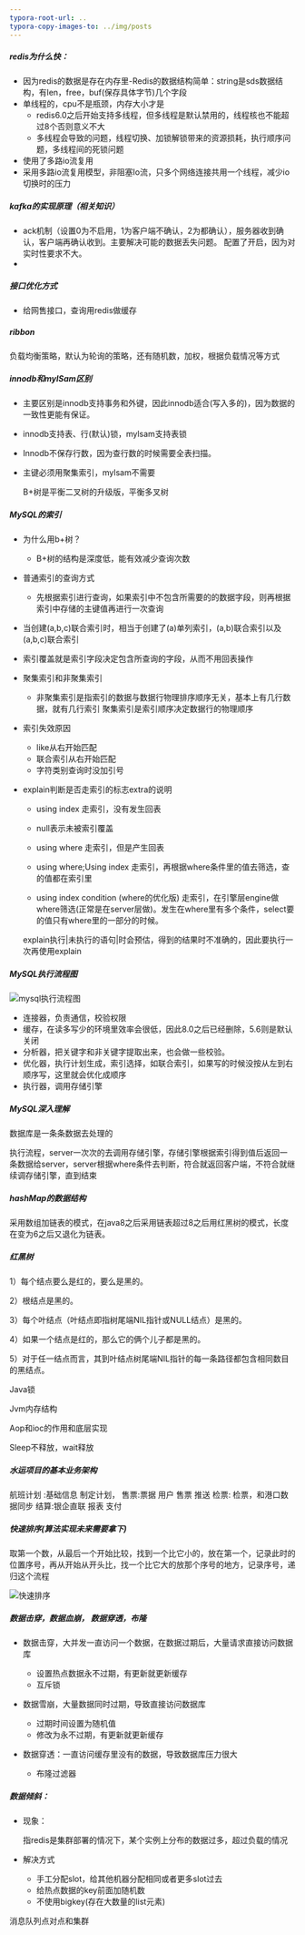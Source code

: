 ```yaml
---
typora-root-url: ..
typora-copy-images-to: ../img/posts
---
```


##### redis为什么快：

- 因为redis的数据是存在内存里-Redis的数据结构简单：string是sds数据结构，有len，free，buf(保存具体字节)几个字段
- 单线程的，cpu不是瓶颈，内存大小才是
  - redis6.0之后开始支持多线程，但多线程是默认禁用的，线程核也不能超过8个否则意义不大
  - 多线程会导致的问题，线程切换、加锁解锁带来的资源损耗，执行顺序问题，多线程间的死锁问题
- 使用了多路io流复用
- 采用多路io流复用模型，非阻塞Io流，只多个网络连接共用一个线程，减少io切换时的压力

##### kafka的实现原理（相关知识）

- ack机制（设置0为不启用，1为客户端不确认，2为都确认），服务器收到确认，客户端再确认收到。主要解决可能的数据丢失问题。  配置了开启，因为对实时性要求不大。
- 

##### 接口优化方式

- 给网售接口，查询用redis做缓存

##### ribbon 

负载均衡策略，默认为轮询的策略，还有随机数，加权，根据负载情况等方式

##### innodb和mylSam区别

- 主要区别是innodb支持事务和外键，因此innodb适合(写入多的)，因为数据的一致性更能有保证。

- innodb支持表、行(默认)锁，mylsam支持表锁

- Innodb不保存行数，因为查行数的时候需要全表扫描。

- 主键必须用聚集索引，mylsam不需要

  B+树是平衡二叉树的升级版，平衡多叉树

##### MySQL的索引

- 为什么用b+树？ 
  - B+树的结构是深度低，能有效减少查询次数
  
- 普通索引的查询方式
  - 先根据索引进行查询，如果索引中不包含所需要的的数据字段，则再根据索引中存储的主键值再进行一次查询
  
- 当创建(a,b,c)联合索引时，相当于创建了(a)单列索引，(a,b)联合索引以及(a,b,c)联合索引 

- 索引覆盖就是索引字段决定包含所查询的字段，从而不用回表操作

- 聚集索引和非聚集索引
  - 非聚集索引是指索引的数据与数据行物理排序顺序无关，基本上有几行数据，就有几行索引
    聚集索引是索引顺序决定数据行的物理顺序
  
- 索引失效原因
  - like从右开始匹配
  - 联合索引从右开始匹配
  - 字符类别查询时没加引号
  
- explain判断是否走索引的标志extra的说明
  - using index 走索引，没有发生回表
  - null表示未被索引覆盖
  - using where 走索引，但是产生回表
  - using where;Using index 走索引，再根据where条件里的值去筛选，查的值都在索引里
  
  - using index condition (where的优化版) 走索引，在引擎层engine做where筛选(正常是在server层做)。发生在where里有多个条件，select要的值只有where里的一部分的时候。
  
  explain执行|未执行的语句|时会预估，得到的结果时不准确的，因此要执行一次再使用explain

##### MySQL执行流程图

![mysql执行流程图](/img/posts/mysql执行流程图.png)

- 连接器，负责通信，校验权限
- 缓存，在读多写少的环境里效率会很低，因此8.0之后已经删除，5.6则是默认关闭
- 分析器，把关键字和非关键字提取出来，也会做一些校验。
- 优化器，执行计划生成，索引选择，如联合索引，如果写的时候没按从左到右顺序写，这里就会优化成顺序
- 执行器，调用存储引擎

##### MySQL深入理解

数据库是一条条数据去处理的

执行流程，server一次次的去调用存储引擎，存储引擎根据索引得到值后返回一条数据给server，server根据where条件去判断，符合就返回客户端，不符合就继续调存储引擎，直到结束

##### hashMap的数据结构

采用数组加链表的模式，在java8之后采用链表超过8之后用红黑树的模式，长度在变为6之后又退化为链表。

##### 红黑树

1）每个结点要么是红的，要么是黑的。

2）根结点是黑的。

3）每个叶结点（叶结点即指树尾端NIL指针或NULL结点）是黑的。

4）如果一个结点是红的，那么它的俩个儿子都是黑的。

5）对于任一结点而言，其到叶结点树尾端NIL指针的每一条路径都包含相同数目的黑结点。

Java锁

Jvm内存结构

Aop和ioc的作用和底层实现



Sleep不释放，wait释放

##### 水运项目的基本业务架构

航班计划 :基础信息 制定计划，
售票:票据 用户 售票  推送
检票: 检票，和港口数据同步
结算:银企直联 报表  支付

##### 快速排序(算法实现未来需要拿下)

取第一个数，从最后一个开始比较，找到一个比它小的，放在第一个，记录此时的位置序号，再从开始从开头比，找一个比它大的放那个序号的地方，记录序号，递归这个流程

![快速排序](/img/posts/快速排序.jpeg)

##### 数据击穿，数据血崩， 数据穿透，布隆 

- 数据击穿，大并发一直访问一个数据，在数据过期后，大量请求直接访问数据库
  - 设置热点数据永不过期，有更新就更新缓存
  - 互斥锁
- 数据雪崩，大量数据同时过期，导致直接访问数据库
  - 过期时间设置为随机值
  - 修改为永不过期，有更新就更新缓存

- 数据穿透：一直访问缓存里没有的数据，导致数据库压力很大
  - 布隆过滤器

##### 数据倾斜：

- 现象：

  指redis是集群部署的情况下，某个实例上分布的数据过多，超过负载的情况

- 解决方式

  - 手工分配slot，给其他机器分配相同或者更多slot过去
  - 给热点数据的key前面加随机数
  - 不使用bigkey(存在大数量的list元素)

消息队列点对点和集群